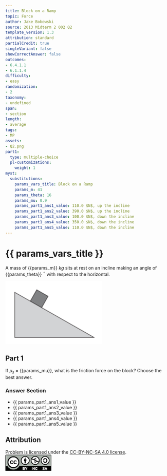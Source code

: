 ```yaml
---
title: Block on a Ramp
topic: Force
author: Jake Bobowski
source: 2013 Midterm 2 002 Q2
template_version: 1.3
attribution: standard
partialCredit: true
singleVariant: false
showCorrectAnswer: false
outcomes:
- 6.4.1.1
- 6.1.1.4
difficulty:
- easy
randomization:
- 2
taxonomy:
- undefined
span:
- section
length:
- average
tags:
- MP
assets:
- Q2.png
part1:
  type: multiple-choice
  pl-customizations:
    weight: 1
myst:
  substitutions:
    params_vars_title: Block on a Ramp
    params_m: 41
    params_theta: 16
    params_mu: 0.9
    params_part1_ans1_value: 110.0 $N$, up the incline
    params_part1_ans2_value: 390.0 $N$, up the incline
    params_part1_ans3_value: 100.0 $N$, down the incline
    params_part1_ans4_value: 350.0 $N$, down the incline
    params_part1_ans5_value: 110.0 $N$, down the incline
---
```

# {{ params_vars_title }}
A mass of {{params_m}} $kg$ sits at rest on an incline making an angle of {{params_theta}} $^\circ$ with respect to the horizontal.

<img src="Q2.png" width=300 alt = "a block sits on a ramp that makes angle theta with the horizontal">

## Part 1

If $\mu_s$ = {{params_mu}}, what is the friction force on the block?
Choose the best answer.

### Answer Section

- {{ params_part1_ans1_value }}
- {{ params_part1_ans2_value }}
- {{ params_part1_ans3_value }}
- {{ params_part1_ans4_value }}
- {{ params_part1_ans5_value }}

## Attribution

Problem is licensed under the [CC-BY-NC-SA 4.0 license](https://creativecommons.org/licenses/by-nc-sa/4.0/).<br> ![The Creative Commons 4.0 license requiring attribution-BY, non-commercial-NC, and share-alike-SA license.](https://raw.githubusercontent.com/firasm/bits/master/by-nc-sa.png)